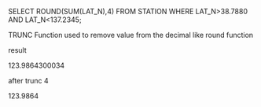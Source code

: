SELECT ROUND(SUM(LAT_N),4) FROM STATION WHERE LAT_N>38.7880 AND LAT_N<137.2345;


TRUNC Function used to remove value from the decimal like round function


result

123.9864300034

after trunc  4

123.9864

